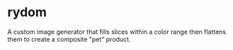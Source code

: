# rydom
A custom image generator that fills slices within a color range then flattens them to create a composite "pet" product.
